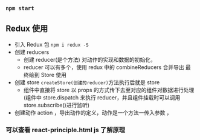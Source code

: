 ### `npm start`

## Redux 使用

- 引入 Redux 包 `npm i redux -S`
- 创建 reducers
  - 创建 reducer(是个方法) 对动作的实现和数据的初始化，
  - reducer 可以有多个，使用 redux 中的 combineReducers 合并导出
    最终给到 Store 使用
- 创建 store `createStore(创建的reducer)`方法执行后就是 store
  - 组件中直接将 store 以 props 的方式传下去至对应的组件对数据进行处理(组件中 store.dispatch 来执行 reducer，并且组件挂载时可以调用 store.subscribe()进行监听)
- 创建动作 action ，导出动作的定义，动作是一个方法一传入参数 ，

### 可以查看 react-principle.html js 了解原理
